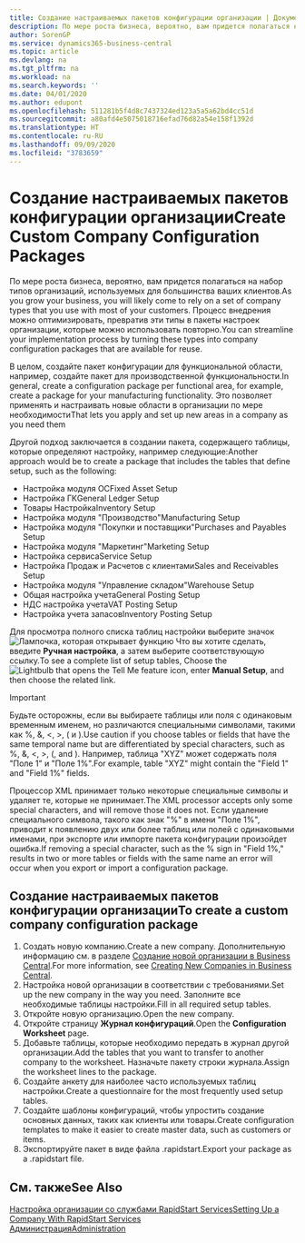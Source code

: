 ```yaml
---
title: Создание настраиваемых пакетов конфигурации организации | Документация Майкрософт
description: По мере роста бизнеса, вероятно, вам придется полагаться на набор типов организаций, используемых для большинства ваших клиентов. Процесс внедрения можно оптимизировать, превратив эти типы в пакеты настроек организации, которые можно использовать повторно.
author: SorenGP
ms.service: dynamics365-business-central
ms.topic: article
ms.devlang: na
ms.tgt_pltfrm: na
ms.workload: na
ms.search.keywords: ''
ms.date: 04/01/2020
ms.author: edupont
ms.openlocfilehash: 511281b5f4d8c7437324ed123a5a5a62bd4cc51d
ms.sourcegitcommit: a80afd4e5075018716efad76d82a54e158f1392d
ms.translationtype: HT
ms.contentlocale: ru-RU
ms.lasthandoff: 09/09/2020
ms.locfileid: "3783659"
---
```

# <a name="create-custom-company-configuration-packages"></a><span data-ttu-id="72284-104">Создание настраиваемых пакетов конфигурации организации</span><span class="sxs-lookup"><span data-stu-id="72284-104">Create Custom Company Configuration Packages</span></span>
<span data-ttu-id="72284-105">По мере роста бизнеса, вероятно, вам придется полагаться на набор типов организаций, используемых для большинства ваших клиентов.</span><span class="sxs-lookup"><span data-stu-id="72284-105">As you grow your business, you will likely come to rely on a set of company types that you use with most of your customers.</span></span> <span data-ttu-id="72284-106">Процесс внедрения можно оптимизировать, превратив эти типы в пакеты настроек организации, которые можно использовать повторно.</span><span class="sxs-lookup"><span data-stu-id="72284-106">You can streamline your implementation process by turning these types into company configuration packages that are available for reuse.</span></span>  

<span data-ttu-id="72284-107">В целом, создайте пакет конфигурации для функциональной области, например, создайте пакет для производственной функциональности.</span><span class="sxs-lookup"><span data-stu-id="72284-107">In general, create a configuration package per functional area, for example, create a package for your manufacturing functionality.</span></span> <span data-ttu-id="72284-108">Это позволяет применять и настраивать новые области в организации по мере необходимости</span><span class="sxs-lookup"><span data-stu-id="72284-108">That lets you apply and set up new areas in a company as you need them</span></span>  

<span data-ttu-id="72284-109">Другой подход заключается в создании пакета, содержащего таблицы, которые определяют настройку, например следующие:</span><span class="sxs-lookup"><span data-stu-id="72284-109">Another approach would be to create a package that includes the tables that define setup, such as the following:</span></span>  

-   <span data-ttu-id="72284-110">Настройка модуля ОС</span><span class="sxs-lookup"><span data-stu-id="72284-110">Fixed Asset Setup</span></span>  
-   <span data-ttu-id="72284-111">Настройка ГК</span><span class="sxs-lookup"><span data-stu-id="72284-111">General Ledger Setup</span></span>  
-   <span data-ttu-id="72284-112">Товары Настройка</span><span class="sxs-lookup"><span data-stu-id="72284-112">Inventory Setup</span></span>  
-   <span data-ttu-id="72284-113">Настройка модуля "Производство"</span><span class="sxs-lookup"><span data-stu-id="72284-113">Manufacturing Setup</span></span>  
-   <span data-ttu-id="72284-114">Настройка модуля "Покупки и поставщики"</span><span class="sxs-lookup"><span data-stu-id="72284-114">Purchases and Payables Setup</span></span>  
-   <span data-ttu-id="72284-115">Настройка модуля "Маркетинг"</span><span class="sxs-lookup"><span data-stu-id="72284-115">Marketing Setup</span></span>  
-   <span data-ttu-id="72284-116">Настройка сервиса</span><span class="sxs-lookup"><span data-stu-id="72284-116">Service Setup</span></span>  
-   <span data-ttu-id="72284-117">Настройка Продаж и Расчетов с клиентами</span><span class="sxs-lookup"><span data-stu-id="72284-117">Sales and Receivables Setup</span></span>  
-   <span data-ttu-id="72284-118">Настройка модуля "Управление складом"</span><span class="sxs-lookup"><span data-stu-id="72284-118">Warehouse Setup</span></span>  
-   <span data-ttu-id="72284-119">Общая настройка учета</span><span class="sxs-lookup"><span data-stu-id="72284-119">General Posting Setup</span></span>  
-   <span data-ttu-id="72284-120">НДС настройка учета</span><span class="sxs-lookup"><span data-stu-id="72284-120">VAT Posting Setup</span></span>  
-   <span data-ttu-id="72284-121">Настройка учета запасов</span><span class="sxs-lookup"><span data-stu-id="72284-121">Inventory Posting Setup</span></span>  

<span data-ttu-id="72284-122">Для просмотра полного списка таблиц настройки выберите значок ![Лампочка, которая открывает функцию Что вы хотите сделать](media/ui-search/search_small.png "Что вы хотите сделать"), введите **Ручная настройка**, а затем выберите соответствующую ссылку.</span><span class="sxs-lookup"><span data-stu-id="72284-122">To see a complete list of setup tables, Choose the ![Lightbulb that opens the Tell Me feature](media/ui-search/search_small.png "Tell me what you want to do") icon, enter **Manual Setup**, and then choose the related link.</span></span>  

> [!IMPORTANT]
> <span data-ttu-id="72284-123">Будьте осторожны, если вы выбираете таблицы или поля с одинаковым временным именем, но различаются специальными символами, такими как %, &, <, >, ( и ).</span><span class="sxs-lookup"><span data-stu-id="72284-123">Use caution if you choose tables or fields that have the same temporal name but are differentiated by special characters, such as %, &, <, >, (, and ).</span></span> <span data-ttu-id="72284-124">Например, таблица "XYZ" может содержать поля "Поле 1" и "Поле 1%".</span><span class="sxs-lookup"><span data-stu-id="72284-124">For example, table "XYZ" might contain the "Field 1" and "Field 1%" fields.</span></span>
>
> <span data-ttu-id="72284-125">Процессор XML принимает только некоторые специальные символы и удаляет те, которые не принимает.</span><span class="sxs-lookup"><span data-stu-id="72284-125">The XML processor accepts only some special characters, and will remove those it does not.</span></span> <span data-ttu-id="72284-126">Если удаление специального символа, такого как знак "%" в имени "Поле 1%", приводит к появлению двух или более таблиц или полей с одинаковыми именами, при экспорте или импорте пакета конфигурации произойдет ошибка.</span><span class="sxs-lookup"><span data-stu-id="72284-126">If removing a special character, such as the % sign in "Field 1%," results in two or more tables or fields with the same name an error will occur when you export or import a configuration package.</span></span>

## <a name="to-create-a-custom-company-configuration-package"></a><span data-ttu-id="72284-127">Создание настраиваемых пакетов конфигурации организации</span><span class="sxs-lookup"><span data-stu-id="72284-127">To create a custom company configuration package</span></span>  
1.  <span data-ttu-id="72284-128">Создать новую компанию.</span><span class="sxs-lookup"><span data-stu-id="72284-128">Create a new company.</span></span> <span data-ttu-id="72284-129">Дополнительную информацию см. в разделе [Создание новой организации в Business Central](about-new-company.md).</span><span class="sxs-lookup"><span data-stu-id="72284-129">For more information, see [Creating New Companies in Business Central](about-new-company.md).</span></span>  
3.  <span data-ttu-id="72284-130">Настройка новой организации в соответствии с требованиями.</span><span class="sxs-lookup"><span data-stu-id="72284-130">Set up the new company in the way you need.</span></span> <span data-ttu-id="72284-131">Заполните все необходимые таблицы настройки.</span><span class="sxs-lookup"><span data-stu-id="72284-131">Fill in all required setup tables.</span></span>  
4.  <span data-ttu-id="72284-132">Откройте новую организацию.</span><span class="sxs-lookup"><span data-stu-id="72284-132">Open the new company.</span></span>
5. <span data-ttu-id="72284-133">Откройте страницу **Журнал конфигураций**.</span><span class="sxs-lookup"><span data-stu-id="72284-133">Open the **Configuration Worksheet** page.</span></span>  
6.  <span data-ttu-id="72284-134">Добавьте таблицы, которые необходимо передать в журнал другой организации.</span><span class="sxs-lookup"><span data-stu-id="72284-134">Add the tables that you want to transfer to another company to the worksheet.</span></span> <span data-ttu-id="72284-135">Назначьте пакету строки журнала.</span><span class="sxs-lookup"><span data-stu-id="72284-135">Assign the worksheet lines to the package.</span></span>  
7.  <span data-ttu-id="72284-136">Создайте анкету для наиболее часто используемых таблиц настройки.</span><span class="sxs-lookup"><span data-stu-id="72284-136">Create a questionnaire for the most frequently used setup tables.</span></span>  
8.  <span data-ttu-id="72284-137">Создайте шаблоны конфигураций, чтобы упростить создание основных данных, таких как клиенты или товары.</span><span class="sxs-lookup"><span data-stu-id="72284-137">Create configuration templates to make it easier to create master data, such as customers or items.</span></span>  
9.  <span data-ttu-id="72284-138">Экспортируйте пакет в виде файла .rapidstart.</span><span class="sxs-lookup"><span data-stu-id="72284-138">Export your package as a .rapidstart file.</span></span>  

## <a name="see-also"></a><span data-ttu-id="72284-139">См. также</span><span class="sxs-lookup"><span data-stu-id="72284-139">See Also</span></span>  
[<span data-ttu-id="72284-140">Настройка организации со службами RapidStart Services</span><span class="sxs-lookup"><span data-stu-id="72284-140">Setting Up a Company With RapidStart Services</span></span>](admin-set-up-a-company-with-rapidstart.md)  
[<span data-ttu-id="72284-141">Администрация</span><span class="sxs-lookup"><span data-stu-id="72284-141">Administration</span></span>](admin-setup-and-administration.md)
